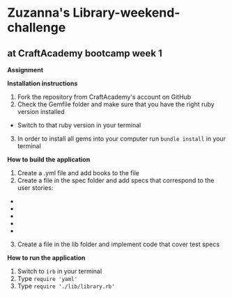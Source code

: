 # Zuzanna's Library-weekend-challenge
## at CraftAcademy bootcamp week 1

**Assignment**

**Installation instructions**

1. Fork the repository from CraftAcademy's account on GitHub
2. Check the Gemfile folder and make sure that you have the right ruby version installed
* Switch to that ruby version in your terminal
3. In order to install all gems into your computer run `bundle install` in your terminal

**How to build the application**

1. Create a .yml file and add books to the file
2. Create a file in the spec folder and add specs that correspond to the user stories:

*
*
*
*
*

3. Create a file in the lib folder and implement code that cover test specs

**How to run the application**

1. Switch to `irb` in your terminal
2. Type `require 'yaml'`
3. Type `require './lib/library.rb'`
